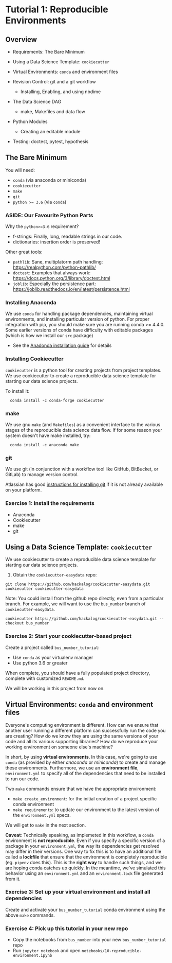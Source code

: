 # Tutorial 1: Reproducible Environments

## Overview

* Requirements: The Bare Minimum 

* Using a Data Science Template: `cookiecutter`

* Virtual Environments: `conda` and environment files
* Revision Control: git and a git workflow
   * Installing, Enabling, and using nbdime
* The Data Science DAG
   * make, Makefiles and data flow
* Python Modules
   * Creating an editable module
* Testing: doctest, pytest, hypothesis

## The Bare Minimum
You will need:
* `conda` (via anaconda or miniconda)
* `cookiecutter` 
* `make`
* `git`
* `python >= 3.6` (via `conda`)

### ASIDE: Our Favourite Python Parts
Why the `python>=3.6` requirement?
* f-strings: Finally, long, readable strings in our code.
* dictionaries: insertion order is preserved!

Other great tools:
* `pathlib`: Sane, multiplatorm path handling: https://realpython.com/python-pathlib/
* `doctest`: Examples that always work: https://docs.python.org/3/library/doctest.html
* `joblib`: Especially the persistence part: https://joblib.readthedocs.io/en/latest/persistence.html

 ### Installing Anaconda
We use `conda` for handling package dependencies, maintaining virtual environments, and installing particular version of python. For proper integration with pip, you should make sure you are running conda >= 4.4.0. Some earlier versions of conda have difficulty with editable packages (which is how we install our `src` package)

* See the [Anadonda installation guide](https://conda.io/docs/user-guide/install/index.html) for details

### Installing Cookiecutter
`cookiecutter` is a python tool for creating projects from project templates. We use cookiecutter to create a reproducible data science template for starting our data science projects.

To install it:
```
  conda install -c conda-forge cookiecutter
```
### make
We use gnu `make` (and `Makefiles`) as a convenient interface to the various stages of the reproducible data science data flow. If for some reason your system doesn't have make installed, try:
```
  conda install -c anaconda make
```
### git
We use git (in conjunction with a workflow tool like GitHub, BitBucket, or GitLab) to manage version control. 

Atlassian has good [instructions for installing git](https://www.atlassian.com/git/tutorials/install-git) if it is not already available on your platform.

### Exercise 1: Install the requirements
* Anaconda
* Cookiecutter
* make
* git


## Using a Data Science Template: `cookiecutter`

We use cookiecutter to create a reproducible data science template for starting our data science projects.

1. Obtain the `cookiecutter-easydata` repo:
```
git clone https://github.com/hackalog/cookiecutter-easydata.git
cookiecutter cookiecutter-easydata
```

Note: You could install from the github repo directly, even from a particular branch. For example, we will want to use the `bus_number` branch of `cookiecutter-easydata`.

```
cookiecutter https://github.com/hackalog/cookiecutter-easydata.git --checkout bus_number
```

### Exercise 2: Start your cookiecutter-based project
Create a project called `bus_number_tutorial`:
* Use `conda` as your virtualenv manager
* Use python 3.6 or greater

When complete, you should have a fully populated project directory, complete with customized `README.md`.

We will be working in this project from now on.


##  Virtual Environments: `conda` and environment files

Everyone's computing environment is different. How can we ensure that another user running a different platform can successfully run the code you are creating? How do we know they are using the same versions of your code and all its various supporting libraries? How do we reproduce your working environment on someone else's machine?

In short, by using **virtual environments**. In this case, we're going to use `conda` (as provided by either *anaconda* or *miniconda*) to create and manage these environments. Furthermore, we use an **environment file**, `environment.yml` to specify all of the dependencies that need to be installed to run our code.
    
Two `make` commands  ensure that we have the appropriate environment:
* `make create_environment`: for the initial creation of a project specific conda environment
* `make requirements`: to update our environment to the latest version of the `environment.yml` specs.

We will get to `make` in the next section.

**Caveat**: Technically speaking, as implemeted in this workflow, a `conda` environment is **not reproducible**. Even if you specify a specific version of a package in your `environment.yml`, the way its dependencies get resolved may differ in their versions. One way to fix this is to have an additional file called a **lockfile** that ensure that the environment is completely reproducible (eg. `pipenv` does this). This is the **right way** to handle such things, and we are hoping conda catches up quickly. In the meantime, we've simulated this behavior using an `environment.yml` and an `environment.lock` file generated from it.

### Exercise 3: Set up your virtual environment and install all dependencies
Create and activate your `bus_number_tutorial` conda environment using the above `make` commands.

### Exercise 4: Pick up this tutorial in your new repo
* Copy the notebooks from `bus_number` into your new `bus_number_tutorial` repo
* Run `jupyter notebook` and open `notebooks/10-reproducible-environment.ipynb`
